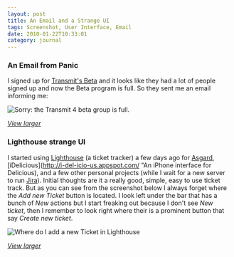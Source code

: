 ```yaml
---
layout: post
title: An Email and a Strange UI
tags: Screenshot, User Interface, Email
date: 2010-01-22T10:33:01
category: journal
---
```


### An Email from Panic

I signed up for [Transmit's Beta](http://www.panic.com/blog/2009/12/transmit-beta-signup/) and it looks like they had a lot of people signed up and now the Beta program is full. So they sent me an email informing me:

![Sorry: the Transmit 4 beta group is full.](http://uploads.mylesbraithwaite.com/blog_posts/179-took-note/automatied-eamil_small.png)

*[View larger](http://uploads.mylesbraithwaite.com/blog_posts/179-took-note/automatied-eamil.png)*

### Lighthouse strange UI

I started using [Lighthouse](http://lighthouseapp.com/) (a ticket tracker) a few days ago for [Asgard](http://asgardproject.org/ "Asgard Project"), [iDelicious](http://i-del-icio-us.appspot.com/ "An iPhone interface for Delicious), and a few other personal projects (while I wait for a new server to run [Jira](http://www.atlassian.com/software/jira/)). Initial thoughts are it a really good, simple, easy to use ticket track. But as you can see from the screenshot below I always forget where the *Add new Ticket* button is located. I look left under the bar that has a bunch of *New* actions but I start freaking out because I don't see *New ticket*, then I remember to look right where their is a prominent button that say *Create new ticket*.

![Where do I add a new Ticket in Lighthouse](http://uploads.mylesbraithwaite.com/blog_posts/179-took-note/lighthouse-how-add-ticket_small.png)

*[View larger](http://uploads.mylesbraithwaite.com/blog_posts/179-took-note/lighthouse-how-add-ticket_small.png)*